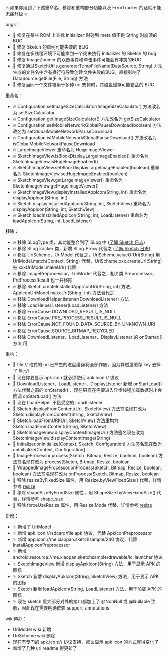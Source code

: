 :fire: 如果你用到了下述重命名、移除和重构部分功能以及 ErrorTracker 的话就不能无痛升级 :fire: 

bugs：
* :bug: 修复在某些 ROM 上查找 Initializer 时碰到 meta 值不是 String 时崩溃的 BUG
* :bug: 修复 Sketch 的单例可能失效的 BUG
* :bug: 修复在多线程环境下可能拿到一个尚未执行 Initializer 的 Sketch 的 bug
* :bug: 修复 ImageZoomer 的双击事件和单击事件可能会有冲突的BUG
* :bug: 修复通过SketchUtils.generatorTempFileName(DataSource, String) 方法生成的文件名中含有换行符导致创建文件失败的BUG，直接影响了 DataSource.getFile(File, String) 方法
* :bug: 修复当同一个文件被用于多种 uri 支持时，其磁盘缓存可能错乱的 BUG

重命名：
* :fire: Configuration.setImageSizeCalculator(ImageSizeCalculator) 方法改名为 setSizeCalculator
* :fire: Configuration.getImageSizeCalculator() 方法改名为 getSizeCalculator
* :fire: Configuration.setMobileNetworkGlobalPauseDownload(boolean) 方法改名为 setGlobalMobileNetworkPauseDownload
* :fire: Configuration.istMobileNetworkGlobalPauseDownload() 方法改名为 isGlobalMobileNetworkPauseDownload
* :fire: LargeImageViewer 重命名为 HugeImageViewer 
* :fire: SketchImageView.isBlockDisplayLargeImageEnabled() 重命名为 SketchImageView.isHugeImageEnabled() 
* :fire: SketchImageView.setBlockDisplayLargeImageEnabled(boolean) 重命名为 SketchImageView.setHugeImageEnabled(boolean) 
* :fire: SketchImageView.getLargeImageViewer() 重命名为 SketchImageView.getHugeImageViewer() 
* :fire: SketchImageView.displayInstalledAppIcon(String, int) 重命名为 displayAppIcon(String, int)
* :fire: Sketch.displayInstalledAppIcon(String, int, SketchView) 重命名为 displayAppIcon(String, int, SketchView)
* :fire: Sketch.loadInstalledAppIcon(String, int, LoadListener) 重命名为 loadAppIcon(String, int, LoadListener)

移除：
* :fire: 移除 SLogType 类，其功能整合到了 SLog 中 ([了解 Sketch 日志])
* :fire: 移除 SLogTracker 类，新增 SLog.Proxy 代替之 ([了解 Sketch 日志])
* :fire: 移除 UriScheme，UriModel 代替之，UriScheme.valueOfUri(String) 用 UriModel.match(Context, String) 代替，UriScheme.xxx.createUri(String) 被 xxxUriModel.makeUri() 代替
* :fire: 移除 ImagePreprocessor，UriModel 代替之，相关类 Preprocessor、PreProcessResult 也一并移除
* :fire: 移除 Sketch.createInstalledAppIconUri(String, int) 方法，AppIconUriModel.makeUri(String, int) 方法替代之
* :fire: 移除 DownloadHelper.listener(DownloadListener) 方法
* :fire: 移除 LoadHelper.listener(LoadListener) 方法
* :fire: 移除 ErrorCause.DOWNLOAD_RESULT_IS_NULL
* :fire: 移除 ErrorCause.PRE_PROCESS_RESULT_IS_NULL
* :fire: 移除 ErrorCause.NOT_FOUND_DATA_SOURCE_BY_UNKNOWN_URI
* :fire: 移除 ErrorCause.SOURCE_BITMAP_RECYCLED
* :fire: 移除 DownloadListener、LoadListener、DisplayListener 的 onStarted() 方法 用 

重构：
* :hammer: file:// 格式的 uri 已产生的磁盘缓存将全部作废，因为其磁盘缓存 key 去掉了 file://
* :hammer: 现在你要显示 apk icon 就必须使用 apk.icon:// 协议
* :hammer: DownloadListener、LoadListener、DisplayListener 新增 onStartLoad() 方法代替之前的 onStarted() ，现在只有在需要进入异步线程加载数据时才会回调 onStartLoad() 方法
* :hammer: 现在 LoadHelper 不接受空的 LoadListener
* :hammer: Sketch.displayFromContent(Uri, SketchView) 方法签名现在改为 Sketch.displayFromContent(String, SketchView)
* :hammer: Sketch.loadFromURI(Uri, SketchView) 方法重构为 Sketch.loadFromContent(String, SketchView)
* :hammer: SketchImageView.displayContentImage(Uri) 方法签名现在改为 SketchImageView.displayContentImage(String)
* :hammer: Initializer.onInitialize(Context, Sketch, Configuration) 方法签名现在改为 onInitialize(Context, Configuration)
* :hammer: ImageProcessor.process(Sketch, Bitmap, Resize, boolean, boolean) 方法签名现在改为 process(Sketch, Bitmap, Resize, boolean
* :hammer: WrappedImageProcessor.onProcess(Sketch, Bitmap, Resize, boolean, boolean) 方法签名现在改为 onProcess(Sketch, Bitmap, Resize, boolean
* :hammer: 移除 resizeByFixedSize 属性，用 Resize.byViewFixedSize() 代替，详情参考 [resize]
* :hammer: 移除 shapeSizeByFixedSize 属性，用 ShapeSize.byViewFixedSize() 代替，详情参考 [shape_size]
* :hammer: 移除 forceUseResize 属性，用 Resize.Mode 代替，详情参考 [resize]

新增：
* :sparkles: 新增了 UriModel
* :sparkles: 新增 apk.icon:///sdcard/file.apk 协议，代替 ApkIconPreprocessor
* :sparkles: 新增 app.icon://me.xiaopan.sketchsample/240 协议，代替 InstallAppIconPreprocessor
* :sparkles: 新增 android.resource://me.xiaopan.sketchsample/drawable/ic_launcher 协议
* :sparkles: SketchImageView 新增 displayApkIcon(String) 方法，用于显示 APK 的图标
* :sparkles: Sketch 新增 displayApkIcon(String, SketchView) 方法，用于显示 APK 的图标
* :sparkles: Sketch 新增 loadApkIcon(String, LoadListener) 方法，用于加载 APK 的图标
* :sparkles: 现在 sketch 里大部分对外的接口都加上了 @NonNull 或 @Nullable 注解，因此现在需要明确依赖 support-annotations

wiki待办：
* UriModel wiki 新增
* UriScheme wiki 删除
* 现在有专门的 apk.icon:// 协议支持，那么显示 apk icon 的方式就得变化了
* 新增了几种 uri readme 得更新了


[了解 Sketch 日志]: ../wiki/log.md
[resize]: ../wiki/resize.md
[shape_size]: ../wiki/shape_size.md

